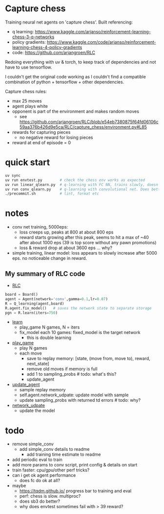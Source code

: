 # Capture chess

Training neural net agents on 'capture chess'. Built referencing:

- q learning: https://www.kaggle.com/arjanso/reinforcement-learning-chess-3-q-networks
- policy gradients: https://www.kaggle.com/code/arjanso/reinforcement-learning-chess-4-policy-gradients
- code: https://github.com/arjangroen/RLC

Redoing everything with uv & torch, to keep track of dependencies and not have
to use tensorflow.

I couldn't get the original code working as I couldn't find a compatible
combination of python + tensorflow + other dependencies.

Capture chess rules:
- max 25 moves
- agent plays white
- opponent is part of the environment and makes random moves
    - see https://github.com/arjangroen/RLC/blob/e54eb7380875f64fd06106c59aa376b426d9e5ca/RLC/capture_chess/environment.py#L85
- rewards for capturing pieces
    - no negative reward for losing pieces
- reward at end of episode = 0

# quick start
```sh
uv sync
uv run envtest.py        # check the chess env works as expected
uv run linear_qlearn.py  # q-learning with FC NN, trains slowly, doesn't do well
uv run conv_qlearn.py    # q-learning with convolutional net. Does better than linear
./precommit.sh           # lint, format etc
```

# notes
- conv net training, 5000eps:
    - loss creeps up, peaks at 800 at about 800 eps
    - reward starts growing after this peak, seems to hit a max of ~40
      after about 1000 eps (39 is top score without any pawn promotions)
    - loss & reward drop at about 3600 eps ... why?
- simple training, linear model: loss appears to slowly increase after 5000 eps.
  no noticeable change in reward.
## My summary of RLC code
- [RLC](https://github.com/arjangroen/RLC)
```py
board = Board()
agent = Agent(network='conv',gamma=0.1,lr=0.07)
R = Q_learning(agent,board)
R.agent.fix_model()   # saves the network state to separate storage
pgn = R.learn(iters=750)
```
- [learn](https://github.com/arjangroen/RLC/blob/e54eb7380875f64fd06106c59aa376b426d9e5ca/RLC/capture_chess/learn.py#L26)
    - play_game N games, N = iters
    - fix_model each 10 games: fixed_model is the target network
        - this is double learning
- [play_game](https://github.com/arjangroen/RLC/blob/e54eb7380875f64fd06106c59aa376b426d9e5ca/RLC/capture_chess/learn.py#L53)
    - play N games
    - each move
        - save to replay memory: [state, (move from, move to), reward, next_state]
        - remove old moves if memory is full
        - add 1 to sampling_probs   # todo: what's this?
        - update_agent
- [update_agent](https://github.com/arjangroen/RLC/blob/e54eb7380875f64fd06106c59aa376b426d9e5ca/RLC/capture_chess/learn.py#L139C9-L139C21)
    - sample replay memory
    - self.agent.network_udpate: update model with sample
    - update sampling_probs with returned td errors  # todo: why?
- [network_udpate](https://github.com/arjangroen/RLC/blob/e54eb7380875f64fd06106c59aa376b426d9e5ca/RLC/capture_chess/agent.py#L111)
    - update the model


# todo
- remove simple_conv
    - add simple_conv details to readme
        - add training time estimate to readme
- add periodic eval to train
- add more params to conv script, print config & details on start
- train faster: cpu/gpu/other perf tricks?
- can i get ok agent performance
    - does fc do ok at all?
- maybe
    - https://tqdm.github.io/ progress bar to training and eval
    - perf: chess is slow. multiproc?
    - does sb3 do better?
    - why does envtest sometimes fail with > 39 reward?
